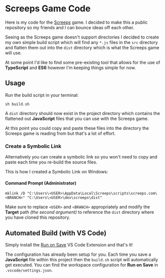 # Screeps Game Code

Here is my code for the [Screeps](https://screeps.com) game. I decided to make this a public repository so my friends and I can bounce ideas off each other.

Seeing as the Screeps game doesn't support directories I decided to create my own simple build script which will find any `*.js` files in the `src` directory and flatten them out into the `dist` directory which is what the Screeps game will use.

At some point I'd like to find some pre-existing tool that allows for the use of **TypeScript** and **ES6** however I'm keeping things simple for now.

## Usage

Run the build script in your terminal:

```
sh build.sh
```

A `dist` directory should now exist in the project directory which contains the flattened out **JavaScript** files that you can use with the Screeps game.

At this point you could copy and paste these files into the directory the Screeps game is reading from but that's a lot of effort.

### Create a Symbolic Link

Alternatively you can create a symbolic link so you won't need to copy and paste each time you re-build the source files.

This is how I created a Symbolic Link on Windows:

#### Command Prompt (Administrator)
```
mklink /D "C:\Users\<USER>\AppData\Local\Screeps\scripts\screeps.com\<BRANCH>" "C:\Users\<USER>\dev\screeps\dist"
```

Make sure to replace `<USER>` and `<BRANCH>` appropriately and modify the **Target** path _(the second argument)_ to reference the `dist` directory where you have cloned this repository.

## Automated Build (with VS Code)

Simply install the [Run on Save](https://marketplace.visualstudio.com/items?itemName=emeraldwalk.RunOnSave) VS Code Extension and that's it!

The configuration has already been setup for you. Each time you save a **JavaScript** file within this project then the `build.sh` script will automatically get executed. You can find the workspace configuration for **Run on Save** in `.vscode/settings.json`.
